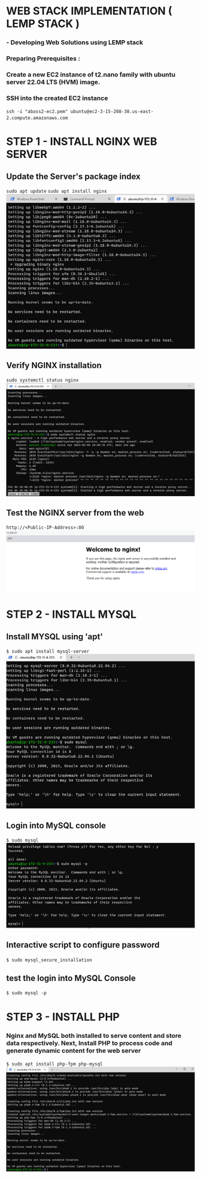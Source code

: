 # WEB STACK IMPLEMENTATION ( LEMP STACK )

### - Developing Web Solutions using LEMP stack

### Preparing Prerequisites :
### Create a new EC2 instance of t2.nano family with ubuntu server 22.04 LTS (HVM) image.


### SSH into the created EC2 instance
`ssh -i "abass2-ec2.pem" ubuntu@ec2-3-15-208-30.us-east-2.compute.amazonaws.com`

# STEP 1 - INSTALL NGINX WEB SERVER
## Update the Server's package index
`sudo apt update`
`sudo apt install nginx`
![install nginx](/images/install-nginx.PNG)

## Verify NGINX installation
`sudo systemctl status nginx`
![verify nginx](./images/verify-nginx.PNG)

## Test the NGINX server from the web
`http://<Public-IP-Address>:80`
![nginx web](./images/nginxe-web.PNG)



# STEP 2 - INSTALL MYSQL

## Install MYSQL using 'apt'
`$ sudo apt install mysql-server`
![mysql install](./images/sudo-mysql.PNG)

## Login into MySQL console
`$ sudo mysql`
![mysql login](./images/mysql-logintest.PNG)


## Interactive script to configure password
`$ sudo mysql_secure_installation`

## test the login into MySQL Console
`$ sudo mysql -p` 



# STEP 3 - INSTALL PHP
### Nginx and MySQL both installed to serve content and store data respectively. Next, Install PHP to process code and generate dynamic content for the web server 

`$ sudo apt install php-fpm php-mysql`
![install php](./images/php-install.PNG)



